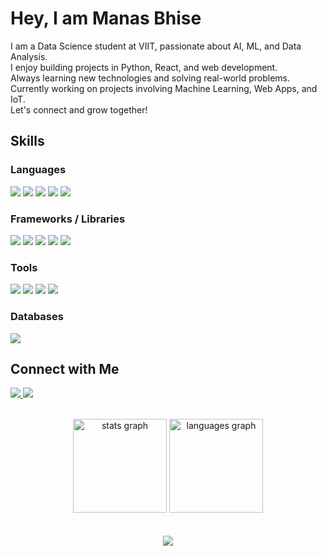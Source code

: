 <h1 align="left">Hey, I am Manas Bhise</h1>

<p align="left">
I am a Data Science student at VIIT, passionate about AI, ML, and Data Analysis.<br>
I enjoy building projects in Python, React, and web development.<br>
Always learning new technologies and solving real-world problems.<br>
Currently working on projects involving Machine Learning, Web Apps, and IoT.<br>
Let's connect and grow together!
</p>

<h2 align="left">Skills</h2>

<h3 align="left">Languages</h3>

<p align="left">
  <img src="https://img.shields.io/badge/Python-3776AB?style=for-the-badge&logo=python&logoColor=white" />
  <img src="https://img.shields.io/badge/C++-00599C?style=for-the-badge&logo=c%2B%2B&logoColor=white" />
  <img src="https://img.shields.io/badge/HTML5-E34F26?style=for-the-badge&logo=html5&logoColor=white" />
  <img src="https://img.shields.io/badge/CSS3-1572B6?style=for-the-badge&logo=css3&logoColor=white" />
  <img src="https://img.shields.io/badge/JavaScript-F7DF1E?style=for-the-badge&logo=javascript&logoColor=black" />
</p>

<h3 align="left">Frameworks / Libraries</h3>

<p align="left">
  <img src="https://img.shields.io/badge/Pandas-150458?style=for-the-badge&logo=pandas&logoColor=white" />
  <img src="https://img.shields.io/badge/Numpy-013243?style=for-the-badge&logo=numpy&logoColor=white" />
  <img src="https://img.shields.io/badge/NLTK-00BFA6?style=for-the-badge&logo=nltk&logoColor=white" />
  <img src="https://img.shields.io/badge/TensorFlow-FF6F00?style=for-the-badge&logo=tensorflow&logoColor=white" />
  <img src="https://img.shields.io/badge/Flask-000000?style=for-the-badge&logo=flask&logoColor=white" />
</p>

<h3 align="left">Tools</h3>

<p align="left">
  <img src="https://img.shields.io/badge/Git-F05032?style=for-the-badge&logo=git&logoColor=white" />
  <img src="https://img.shields.io/badge/GitHub-181717?style=for-the-badge&logo=github&logoColor=white" />
  <img src="https://img.shields.io/badge/VSCode-007ACC?style=for-the-badge&logo=visual-studio-code&logoColor=white" />
  <img src="https://img.shields.io/badge/Streamlit-FF4B4B?style=for-the-badge" />
</p>

<h3 align="left">Databases</h3>
  <img src="https://img.shields.io/badge/MySQL-4479A1?style=for-the-badge&logo=mysql&logoColor=white" />

<h2 align="left">Connect with Me</h2>

<p align="left">
  <a href="https://www.linkedin.com/in/manas-bhise-3b557a262" target="_blank">
    <img src="https://img.shields.io/badge/LinkedIn-0A66C2?style=for-the-badge&logo=linkedin&logoColor=white" />
  </a>
  <a href="mailto:manasbhise@gmail.com" target="_blank">
    <img src="https://img.shields.io/badge/Gmail-D14836?style=for-the-badge&logo=gmail&logoColor=white" />
  </a>
</p>

<br>

<div align="center">
  <img src="https://github-readme-stats.vercel.app/api?username=ManasBhise&hide_title=false&hide_rank=false&show_icons=true&include_all_commits=true&count_private=true&disable_animations=false&theme=dracula&locale=en&hide_border=false&order=1" height="150" alt="stats graph" />
  
  <img src="https://github-readme-stats.vercel.app/api/top-langs?username=ManasBhise&locale=en&hide_title=false&layout=compact&card_width=320&langs_count=5&theme=dracula&hide_border=false&order=2" height="150" alt="languages graph" />
</div>

<br>

<!-- Contribution Radar Chart -->
<div align="center">
  <div align="center">
  
</div>

</div>

<br>

<div align="center">
  <img src="https://profile-counter.glitch.me/ManasBhise/count.svg?" />
</div>
